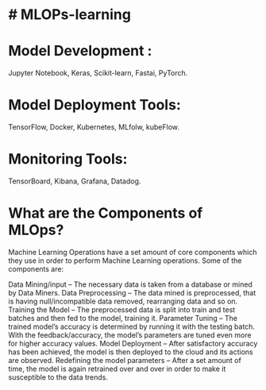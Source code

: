 # # MLOPs-learning


# Model Development :

Jupyter Notebook, Keras, Scikit-learn, Fastai, PyTorch.

# Model Deployment Tools:

TensorFlow, Docker, Kubernetes, MLfolw, kubeFlow.

# Monitoring Tools:

TensorBoard, Kibana, Grafana, Datadog.


# What are the Components of MLOps?
Machine Learning Operations have a set amount of core components which they use in order to perform Machine Learning operations. Some of the components are:

Data Mining/input – The necessary data is taken from a database or mined by Data Miners.
Data Preprocessing – The data mined is preprocessed, that is having null/incompatible data removed, rearranging data and so on.
Training the Model – The preprocessed data is split into train and test batches and then fed to the model, training it.
Parameter Tuning – The trained model’s accuracy is determined by running it with the testing batch. With the feedback/accuracy, the model’s parameters are tuned even more for higher accuracy values.
Model Deployment – After satisfactory accuracy has been achieved, the model is then deployed to the cloud and its actions are observed.
Redefining the model parameters – After a set amount of time, the model is again retrained over and over in order to make it susceptible to the data trends.
